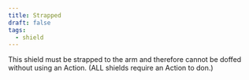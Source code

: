 ```yaml
---
title: Strapped
draft: false
tags:
  - shield
---
```

This shield must be strapped to the arm and therefore cannot be doffed without using an Action. (ALL shields require an Action to don.)